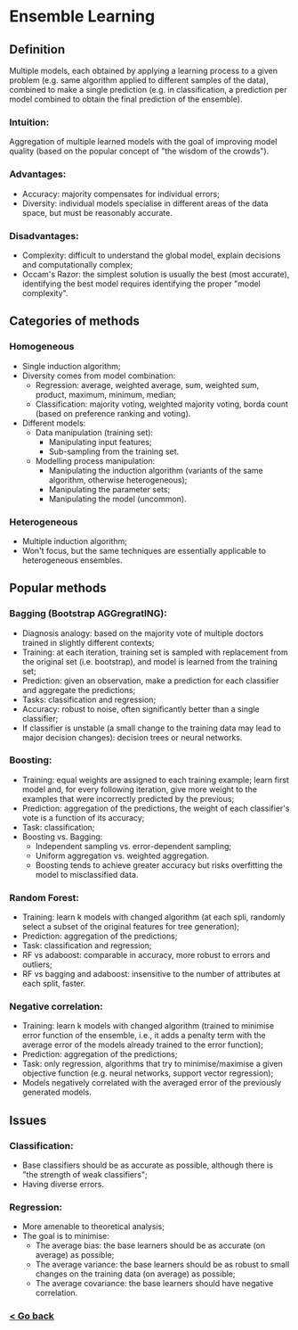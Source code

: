 # Ensemble Learning
## Definition
Multiple models, each obtained by applying a learning process to a given problem (e.g. same algorithm applied to different samples of the data), combined to make a single prediction (e.g. in classification, a prediction per model combined to obtain the final prediction of the ensemble).

### Intuition:
Aggregation of multiple learned models with the goal of improving model quality (based on the popular concept of "the wisdom of the crowds").

### Advantages:
- Accuracy: majority compensates for individual errors;
- Diversity: individual models specialise in different areas of the data space, but must be reasonably accurate.

### Disadvantages:
- Complexity: difficult to understand the global model, explain decisions and computationally complex;
- Occam's Razor: the simplest solution is usually the best (most accurate), identifying the best model requires identifying the proper "model complexity".

## Categories of methods
### Homogeneous
- Single induction algorithm;
- Diversity comes from model combination:
    - Regression: average, weighted average, sum, weighted sum, product, maximum, minimum, median;
    - Classification: majority voting, weighted majority voting, borda count (based on preference ranking and voting).
- Different models:
    - Data manipulation (training set):
        - Manipulating input features;
        - Sub-sampling from the training set.
    - Modelling process manipulation:
        - Manipulating the induction algorithm (variants of the same algorithm, otherwise heterogeneous);
        - Manipulating the parameter sets;
        - Manipulating the model (uncommon).
### Heterogeneous
- Multiple induction algorithm;
- Won't focus, but the same techniques are essentially applicable to heterogeneous ensembles.

## Popular methods
### Bagging (Bootstrap AGGregratING):
- Diagnosis analogy: based on the majority vote of multiple doctors trained in slightly different contexts;
- Training: at each iteration, training set is sampled with replacement from the original set (i.e. bootstrap), and model is learned from the training set;
- Prediction: given an observation, make a prediction for each classifier and aggregate the predictions;
- Tasks: classification and regression;
- Accuracy: robust to noise, often significantly better than a single classifier;
- If classifier is unstable (a small change to the training data may lead to major decision changes): decision trees or neural networks.

### Boosting:
- Training: equal weights are assigned to each training example; learn first model and, for every following iteration, give more weight to the examples that were incorrectly predicted by the previous;
- Prediction: aggregation of the predictions, the weight of each classifier's vote is a function of its accuracy;
- Task: classification;
- Boosting vs. Bagging:
    - Independent sampling vs. error-dependent sampling;
    - Uniform aggregation vs. weighted aggregation.
    - Boosting tends to achieve greater accuracy but risks overfitting the model to misclassified data.

### Random Forest:
- Training: learn k models with changed algorithm (at each spli, randomly select a subset of the original features for tree generation);
- Prediction: aggregation of the predictions;
- Task: classification and regression;
- RF vs adaboost: comparable in accuracy, more robust to errors and outliers;
- RF vs bagging and adaboost: insensitive to the number of attributes at each split, faster.

### Negative correlation:
- Training: learn k models with changed algorithm (trained to minimise error function of the ensemble, i.e., it adds a penalty term with the average error of the models already trained to the error function);
- Prediction: aggregation of the predictions;
- Task: only regression, algorithms that try to minimise/maximise a given objective function (e.g. neural networks, support vector regression);
- Models negatively correlated with the averaged error of the previously generated models.

## Issues
### Classification:
- Base classifiers should be as accurate as possible, although there is "the strength of weak classifiers";
- Having diverse errors.

### Regression:
- More amenable to theoretical analysis;
- The goal is to minimise:
    - The average bias: the base learners should be as accurate (on average) as possible;
    - The average variance: the base learners should be as robust to small changes on the training data (on average) as possible;
    - The average covariance: the base learners should have negative correlation.

### [< Go back](/README.md)